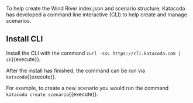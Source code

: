 To help create the Wind River index.json and scenario structure, Katacoda has developed a command line interactive (CLI) to help create and manage scenarios.

## Install CLI

Install the CLI with the command `curl -ssL https://cli.katacoda.com | sh`{{execute}}.

After the install has finished, the command can be run via `katacoda`{{execute}}.

For example, to create a new scenario you would run the command `katacoda create scenario`{{execute}}.
